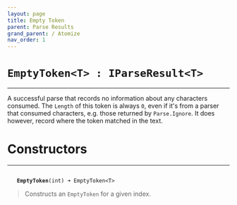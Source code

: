 ```yaml
---
layout: page
title: Empty Token
parent: Parse Results
grand_parent: / Atomize
nav_order: 1
---
```


# `EmptyToken<T> : IParseResult<T>`

---

A successful parse that records no information about any characters consumed. The `Length` of this token is always `0`, even if it's from a parser that consumed characters, e.g. those returned by `Parse.Ignore`. It does however, record where the token matched in the text.

# Constructors

---

<code class="stratagyn-method-signature">
   <b class="stratagyn-method-name">EmptyToken</b>(int) &#10140; EmptyToken&lt;T&gt;
</code>

> Constructs an `EmptyToken` for a given index.

